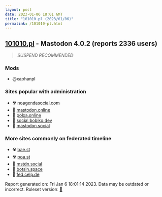 ```yaml
---
layout: post
date: 2023-01-06 18:01 GMT
title: "101010.pl (2023/01/06)"
permalink: /101010-pl.html
---
```



## [101010.pl](https://101010.pl) - Mastodon 4.0.2 (reports 2336 users)

> *SUSPEND RECOMMENDED*

### Mods
 * @xaphanpl

### Sites popular with administration

* ☢️ [noagendasocial.com](/noagendasocial-com.html)
* 🐘 [mastodon.online](/mastodon-online.html)
* 🐘 [polxa.online](/polxa-online.html)
* 🐘 [social.bobiko.dev](/social-bobiko-dev.html)
* 🐘 [mastodon.social](/mastodon-social.html)

### More sites commonly on federated timeline

* ☢️ [bae.st](/bae-st.html)
* ☢️ [poa.st](/poa-st.html)
* 🐘 [mstdn.social](/mstdn-social.html)
* 🐘 [botsin.space](/botsin-space.html)
* 🐘 [fed.celp.de](/fed-celp-de.html)

Report generated on: Fri Jan  6 18:01:14 2023. Data may be outdated or incorrect.
Ruleset version: [🏀](/version-basketball)
